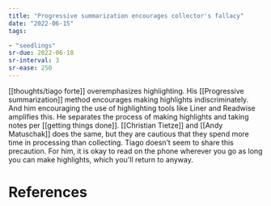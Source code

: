 ```yaml
---
title: "Progressive summarization encourages collector's fallacy"
date: "2022-06-15"
tags:

- "seedlings"
sr-due: 2022-06-18
sr-interval: 3
sr-ease: 250
---
```


[[thoughts/tiago forte]] overemphasizes highlighting. His [[Progressive summarization]] method encourages making highlights indiscriminately. And him encouraging the use of highlighting tools like Liner and Readwise amplifies this. He separates the process of making highlights and taking notes per [[getting things done]]. [[Christian Tietze]] and [[Andy Matuschak]] does the same, but they are cautious that they spend more time in processing than collecting. Tiago doesn’t seem to share this precaution. For him, it is okay to read on the phone wherever you go as long you can make highlights, which you'll return to anyway.

# References

